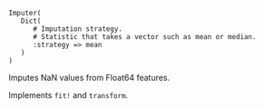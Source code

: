 ```
Imputer(
   Dict(
      # Imputation strategy.
      # Statistic that takes a vector such as mean or median.
      :strategy => mean
   )
)
```

Imputes NaN values from Float64 features.

Implements `fit!` and `transform`.
